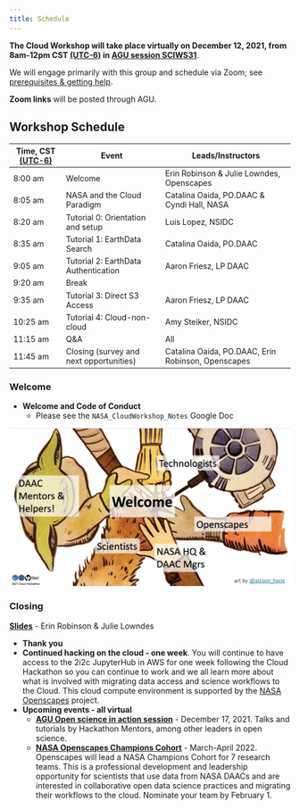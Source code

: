 ```yaml
---
title: Schedule
---
```


**The Cloud Workshop will take place virtually on December 12, 2021, from  8am-12pm CST [(UTC-6)](https://www.timeanddate.com/time/zones/cst) in [AGU session SCIWS31](https://agu.confex.com/agu/fm21/meetingapp.cgi/Session/124026)**.   

We will engage primarily with this group and schedule via Zoom; see [prerequisites & getting help](https://nasa-openscapes.github.io/2021-Cloud-Workshop-AGU/logistics/prerequisites.html).

**Zoom links** will be posted through AGU.
 
## Workshop Schedule 

| Time, CST [(UTC-6)](https://www.timeanddate.com/time/zones/cst) | Event | Leads/Instructors |
|------|-------|-------------------|
| 8:00 am | Welcome | Erin Robinson & Julie Lowndes, Openscapes | 
| 8:05 am | NASA and the Cloud Paradigm | Catalina Oaida, PO.DAAC & Cyndi Hall, NASA |
| 8:20 am | Tutorial 0: Orientation and setup | Luis Lopez, NSIDC
| 8:35 am | Tutorial 1: EarthData Search | Catalina Oaida, PO.DAAC |
| 9:05 am | Tutorial 2: EarthData Authentication | Aaron Friesz, LP DAAC |
| 9:20 am | Break|  |
| 9:35 am | Tutorial 3: Direct S3 Access | Aaron Friesz, LP DAAC |
| 10:25 am | Tutorial 4: Cloud-non-cloud | Amy Steiker, NSIDC |
| 11:15 am | Q&A | All |
| 11:45 am | Closing (survey and next opportunities) | Catalina Oaida, PO.DAAC, Erin Robinson, Openscapes |

### Welcome

- **Welcome and Code of Conduct**
  - Please see the `NASA_CloudWorkshop_Notes` Google Doc

![](images/starwars-team-nasa.png)

### Closing

[**Slides**](https://docs.google.com/presentation/d/1VrggJqzYCwjV5S0WbVRaAco-V10tdr54qHfoOQhLpBM/edit?usp=sharing) - Erin Robinson & Julie Lowndes

- **Thank you**
- **Continued hacking on the cloud - one week**. You will continue to have access to the 2i2c JupyterHub in AWS for one week following the Cloud Hackathon so you can continue to work and we all learn more about what is involved with migrating data access and science workflows to the Cloud. This cloud compute environment is supported by the [NASA Openscapes](https://nasa-openscapes.github.io/) project. 
- **Upcoming events - all virtual**
  - **[AGU Open science in action session](https://agu.confex.com/agu/fm21/meetingapp.cgi/Session/122142)** - December 17, 2021. Talks and tutorials by Hackathon Mentors, among other leaders in open science.
  - **[NASA Openscapes Champions Cohort](https://nasa-openscapes.github.io/champions.html)** - March-April 2022. Openscapes will lead a NASA Champions Cohort for 7 research teams. This is  a professional development and leadership opportunity for scientists that use data from NASA DAACs and are interested in collaborative open data science practices and migrating their workflows to the cloud. Nominate your team by February 1. 

